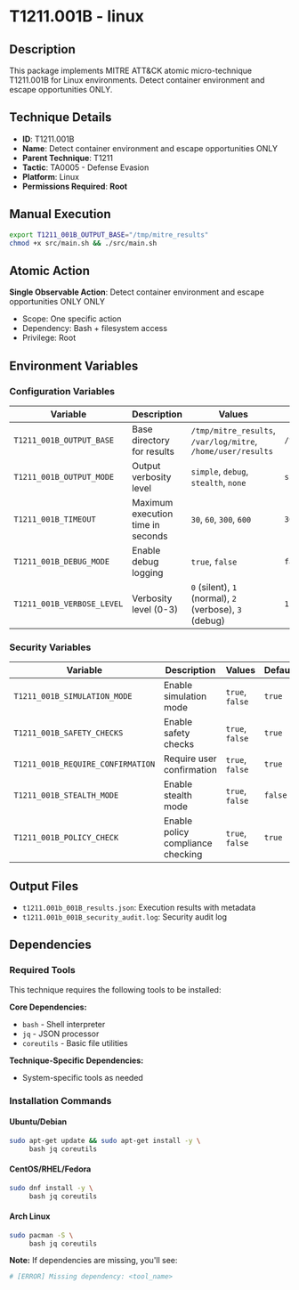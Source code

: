 # T1211.001B - linux

## Description
This package implements MITRE ATT&CK atomic micro-technique T1211.001B for Linux environments. Detect container environment and escape opportunities ONLY.

## Technique Details
- **ID**: T1211.001B
- **Name**: Detect container environment and escape opportunities ONLY
- **Parent Technique**: T1211
- **Tactic**: TA0005 - Defense Evasion
- **Platform**: Linux
- **Permissions Required**: **Root**

## Manual Execution
```bash
export T1211_001B_OUTPUT_BASE="/tmp/mitre_results"
chmod +x src/main.sh && ./src/main.sh
```

## Atomic Action
**Single Observable Action**: Detect container environment and escape opportunities ONLY ONLY
- Scope: One specific action
- Dependency: Bash + filesystem access
- Privilege: Root

## Environment Variables

### Configuration Variables
| Variable | Description | Values | Default | Required |
|----------|-------------|---------|---------|----------|
| `T1211_001B_OUTPUT_BASE` | Base directory for results | `/tmp/mitre_results`, `/var/log/mitre`, `/home/user/results` | `/tmp/mitre_results` | Yes |
| `T1211_001B_OUTPUT_MODE` | Output verbosity level | `simple`, `debug`, `stealth`, `none` | `simple` | No |
| `T1211_001B_TIMEOUT` | Maximum execution time in seconds | `30`, `60`, `300`, `600` | `300` | No |
| `T1211_001B_DEBUG_MODE` | Enable debug logging | `true`, `false` | `false` | No |
| `T1211_001B_VERBOSE_LEVEL` | Verbosity level (0-3) | `0` (silent), `1` (normal), `2` (verbose), `3` (debug) | `1` | No |

### Security Variables
| Variable | Description | Values | Default | Required |
|----------|-------------|---------|---------|----------|
| `T1211_001B_SIMULATION_MODE` | Enable simulation mode | `true`, `false` | `true` | No |
| `T1211_001B_SAFETY_CHECKS` | Enable safety checks | `true`, `false` | `true` | No |
| `T1211_001B_REQUIRE_CONFIRMATION` | Require user confirmation | `true`, `false` | `true` | No |
| `T1211_001B_STEALTH_MODE` | Enable stealth mode | `true`, `false` | `false` | No |
| `T1211_001B_POLICY_CHECK` | Enable policy compliance checking | `true`, `false` | `true` | No |

## Output Files
- `t1211.001b_001B_results.json`: Execution results with metadata
- `t1211.001b_001B_security_audit.log`: Security audit log

## Dependencies

### Required Tools
This technique requires the following tools to be installed:

**Core Dependencies:**
- `bash` - Shell interpreter
- `jq` - JSON processor
- `coreutils` - Basic file utilities

**Technique-Specific Dependencies:**
- System-specific tools as needed

### Installation Commands

#### Ubuntu/Debian
```bash
sudo apt-get update && sudo apt-get install -y \
     bash jq coreutils
```

#### CentOS/RHEL/Fedora
```bash
sudo dnf install -y \
     bash jq coreutils
```

#### Arch Linux
```bash
sudo pacman -S \
     bash jq coreutils
```

**Note:** If dependencies are missing, you'll see:
```bash
# [ERROR] Missing dependency: <tool_name>
```

